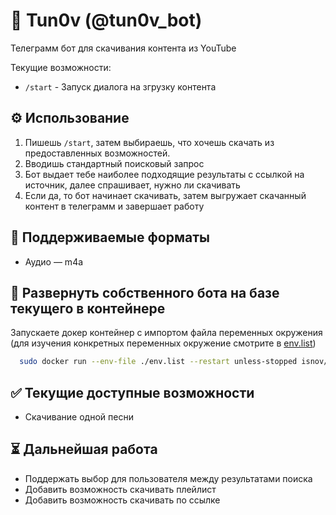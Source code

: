 # 🤖 Tun0v (@tun0v_bot)

Телеграмм бот для скачивания контента из YouTube

Текущие возможности:

- `/start` - Запуск диалога на згрузку контента

## ⚙️ Использование

1. Пишешь `/start`, затем выбираешь, что хочешь скачать из предоставленных возможностей.
2. Вводишь стандартный поисковый запрос
3. Бот выдает тебе наиболее подходящие результаты с ссылкой на источник, далее спрашивает, нужно ли скачивать
4. Если да, то бот начинает скачивать, затем выгружает скачанный контент в телеграмм и завершает работу

## 📄 Поддерживаемые форматы

- Аудио — m4a

## 🚀 Развернуть собственного бота на базе текущего в контейнере

Запускаете докер контейнер c импортом файла переменных окружения (для изучения конкретных переменных окружение смотрите в [env.list](env.list))

```bash
  sudo docker run --env-file ./env.list --restart unless-stopped isnov/tun0v:latest
```

## ✅ Текущие доступные возможности

- Скачивание одной песни

## ⏳ Дальнейшая работа

- Поддержать выбор для пользователя между результатами поиска
- Добавить возможность скачивать плейлист
- Добавить возможность скачивать по ссылке
